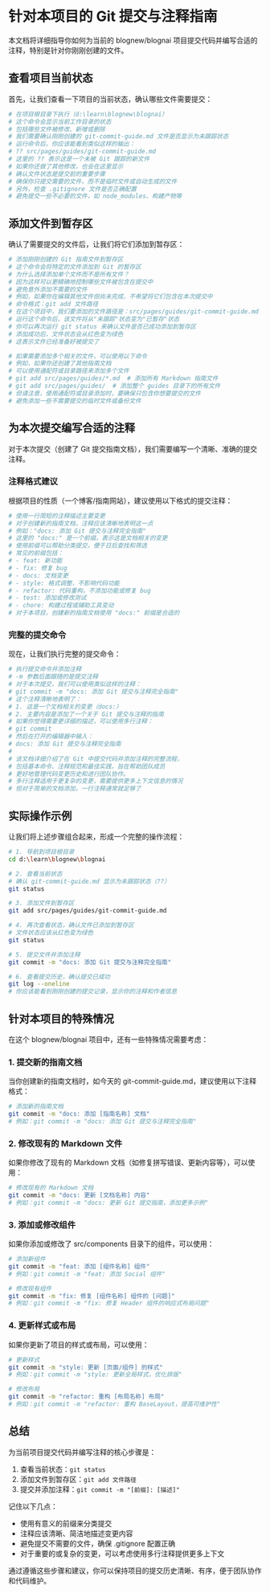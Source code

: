 # 针对本项目的 Git 提交与注释指南

本文档将详细指导你如何为当前的 blognew/blognai 项目提交代码并编写合适的注释，特别是针对你刚刚创建的文件。

## 查看项目当前状态

首先，让我们查看一下项目的当前状态，确认哪些文件需要提交：

```bash
# 在项目根目录下执行（d:\learn\blognew\blognai）
# 这个命令会显示当前工作目录的状态
# 包括哪些文件被修改、新增或删除
# 我们需要确认刚刚创建的 git-commit-guide.md 文件是否显示为未跟踪状态
# 运行命令后，你应该能看到类似这样的输出：
# ?? src/pages/guides/git-commit-guide.md
# 这里的 ?? 表示这是一个未被 Git 跟踪的新文件
# 如果你还做了其他修改，也会在这里显示
# 确认文件状态是提交前的重要步骤
# 确保你只提交需要的文件，而不是临时文件或自动生成的文件
# 另外，检查 .gitignore 文件是否正确配置
# 避免提交一些不必要的文件，如 node_modules、构建产物等
```

## 添加文件到暂存区

确认了需要提交的文件后，让我们将它们添加到暂存区：

```bash
# 添加刚刚创建的 Git 指南文件到暂存区
# 这个命令会将特定的文件添加到 Git 的暂存区
# 为什么选择添加单个文件而不是所有文件？
# 因为这样可以更精确地控制哪些文件被包含在提交中
# 避免意外添加不需要的文件
# 例如，如果你在编辑其他文件但尚未完成，不希望将它们包含在本次提交中
# 命令格式：git add 文件路径
# 在这个项目中，我们要添加的文件路径是：src/pages/guides/git-commit-guide.md
# 运行这个命令后，该文件将从"未跟踪"状态变为"已暂存"状态
# 你可以再次运行 git status 来确认文件是否已成功添加到暂存区
# 添加成功后，文件状态会从红色变为绿色
# 这表示文件已经准备好被提交了

# 如果需要添加多个相关的文件，可以使用以下命令
# 例如，如果你还创建了其他指南文档
# 可以使用通配符或目录路径来添加多个文件
# git add src/pages/guides/*.md  # 添加所有 Markdown 指南文件
# git add src/pages/guides/  # 添加整个 guides 目录下的所有文件
# 但请注意，使用通配符或目录添加时，要确保只包含你想要提交的文件
# 避免添加一些不需要提交的临时文件或备份文件
```

## 为本次提交编写合适的注释

对于本次提交（创建了 Git 提交指南文档），我们需要编写一个清晰、准确的提交注释。

### 注释格式建议

根据项目的性质（一个博客/指南网站），建议使用以下格式的提交注释：

```bash
# 使用一行简短的注释描述主要变更
# 对于创建新的指南文档，注释应该清晰地表明这一点
# 例如："docs: 添加 Git 提交与注释完全指南"
# 这里的 "docs:" 是一个前缀，表示这是文档相关的变更
# 使用前缀可以帮助分类提交，便于日后查找和筛选
# 常见的前缀包括：
# - feat: 新功能
# - fix: 修复 bug
# - docs: 文档变更
# - style: 格式调整，不影响代码功能
# - refactor: 代码重构，不添加功能或修复 bug
# - test: 添加或修改测试
# - chore: 构建过程或辅助工具变动
# 对于本项目，创建新的指南文档使用 "docs:" 前缀是合适的
```

### 完整的提交命令

现在，让我们执行完整的提交命令：

```bash
# 执行提交命令并添加注释
# -m 参数后面跟随的是提交注释
# 对于本次提交，我们可以使用类似这样的注释：
# git commit -m "docs: 添加 Git 提交与注释完全指南"
# 这个注释清晰地表明了：
# 1. 这是一个文档相关的变更（docs:）
# 2. 主要内容是添加了一个关于 Git 提交与注释的指南
# 如果你觉得需要更详细的描述，可以使用多行注释：
# git commit
# 然后在打开的编辑器中输入：
# docs: 添加 Git 提交与注释完全指南
# 
# 该文档详细介绍了在 Git 中提交代码并添加注释的完整流程，
# 包括基本命令、注释规范和最佳实践，旨在帮助团队成员
# 更好地管理代码变更历史和进行团队协作。
# 多行注释适用于更复杂的变更，需要提供更多上下文信息的情况
# 但对于简单的文档添加，一行注释通常就足够了
```

## 实际操作示例

让我们将上述步骤组合起来，形成一个完整的操作流程：

```bash
# 1. 导航到项目根目录
cd d:\learn\blognew\blognai

# 2. 查看当前状态
# 确认 git-commit-guide.md 显示为未跟踪状态（??）
git status

# 3. 添加文件到暂存区
git add src/pages/guides/git-commit-guide.md

# 4. 再次查看状态，确认文件已添加到暂存区
# 文件状态应该从红色变为绿色
git status

# 5. 提交文件并添加注释
git commit -m "docs: 添加 Git 提交与注释完全指南"

# 6. 查看提交历史，确认提交已成功
git log --oneline
# 你应该能看到刚刚创建的提交记录，显示你的注释和作者信息
```

## 针对本项目的特殊情况

在这个 blognew/blognai 项目中，还有一些特殊情况需要考虑：

### 1. 提交新的指南文档

当你创建新的指南文档时，如今天的 git-commit-guide.md，建议使用以下注释格式：

```bash
# 添加新的指南文档
git commit -m "docs: 添加 [指南名称] 文档"
# 例如：git commit -m "docs: 添加 Git 提交与注释完全指南"
```

### 2. 修改现有的 Markdown 文件

如果你修改了现有的 Markdown 文档（如修复拼写错误、更新内容等），可以使用：

```bash
# 修改现有的 Markdown 文档
git commit -m "docs: 更新 [文档名称] 内容"
# 例如：git commit -m "docs: 更新 Git 提交指南，添加更多示例"
```

### 3. 添加或修改组件

如果你添加或修改了 src/components 目录下的组件，可以使用：

```bash
# 添加新组件
git commit -m "feat: 添加 [组件名称] 组件"
# 例如：git commit -m "feat: 添加 Social 组件"

# 修改现有组件
git commit -m "fix: 修复 [组件名称] 组件的 [问题]"
# 例如：git commit -m "fix: 修复 Header 组件的响应式布局问题"
```

### 4. 更新样式或布局

如果你更新了项目的样式或布局，可以使用：

```bash
# 更新样式
git commit -m "style: 更新 [页面/组件] 的样式"
# 例如：git commit -m "style: 更新全局样式，优化排版"

# 修改布局
git commit -m "refactor: 重构 [布局名称] 布局"
# 例如：git commit -m "refactor: 重构 BaseLayout，提高可维护性"
```

## 总结

为当前项目提交代码并编写注释的核心步骤是：

1. 查看当前状态：`git status`
2. 添加文件到暂存区：`git add 文件路径`
3. 提交并添加注释：`git commit -m "[前缀]: [描述]"`

记住以下几点：
- 使用有意义的前缀来分类提交
- 注释应该清晰、简洁地描述变更内容
- 避免提交不需要的文件，确保 .gitignore 配置正确
- 对于重要的或复杂的变更，可以考虑使用多行注释提供更多上下文

通过遵循这些步骤和建议，你可以保持项目的提交历史清晰、有序，便于团队协作和代码维护。